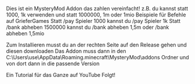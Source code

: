 Dies ist ein MysteryMod Addon das zahlen vereinfacht!
z.B. du kannst statt 1000, 1k verwenden und statt 1000000, 1m oder 1mio
Beispiele für Befehle auf GrieferGames
Statt /pay Spieler 1000 kannst du /pay Spieler 1k
Statt /bank abheben 1500000 kannst du /bank abheben 1,5m oder /bank abheben 1,5mio

Zum Installieren musst du an der rechten Seite auf den Release gehen und diesen downloaden
Das Addon muss dann in den C:\Users\use\AppData\Roaming\.minecraft\MysteryMod\addons Ordner und von dort dann in die passende Version


Ein Tutorial für das Ganze auf YouTube Folgt!


